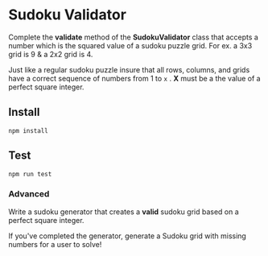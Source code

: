 # Sudoku Validator

Complete the **validate** method of the **SudokuValidator** class that accepts a number which is the squared value of a sudoku puzzle grid. For ex. a 3x3 grid is 9 & a 2x2 grid is 4.

Just like a regular sudoku puzzle insure that all rows, columns, and grids have a correct sequence of numbers from 1 to `x` . **X** must be a the value of a perfect square integer.

## Install

```npm install ```

## Test

```npm run test```

### Advanced

Write a sudoku generator that creates a **valid** sudoku grid based on a perfect square integer.

If you've completed the generator, generate a Sudoku grid with missing numbers for a user to solve!